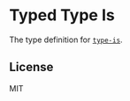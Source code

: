 # Typed Type Is

The type definition for [`type-is`](https://github.com/jshttp/type-is).

## License

MIT
